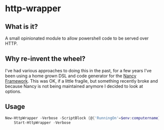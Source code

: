 # http-wrapper

## What is it?

A small opinionated module to allow powershell code to be served over HTTP. 

## Why re-invent the wheel?

I've had various approaches to doing this in the past, for a few years I've been using a home grown DSL and code generator for the [Nancy Framework](https://nancyfx.org/). This was OK, if a little fragile, but something recently broke and because Nancy is not being maintained anymore I decided to look at options.

## Usage

```powershell
New-HttpWrapper -Verbose -ScriptBlock {@{'RunningOn'=$env:computername}} |
    Start-HttpWrapper -Verbose
```
